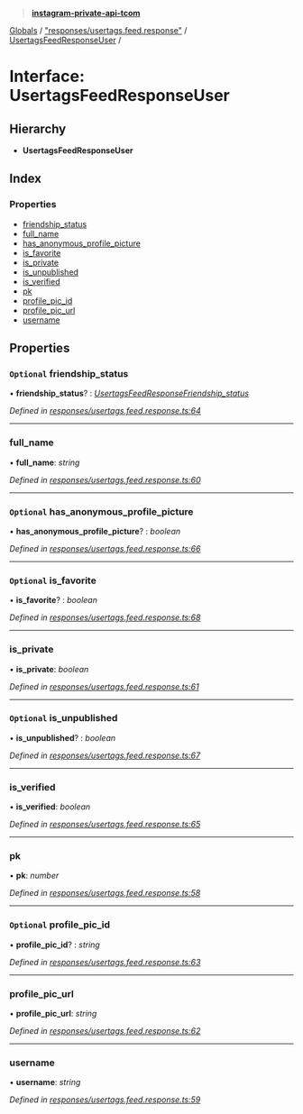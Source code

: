 > **[instagram-private-api-tcom](../README.md)**

[Globals](../README.md) / ["responses/usertags.feed.response"](../modules/_responses_usertags_feed_response_.md) / [UsertagsFeedResponseUser](_responses_usertags_feed_response_.usertagsfeedresponseuser.md) /

# Interface: UsertagsFeedResponseUser

## Hierarchy

* **UsertagsFeedResponseUser**

## Index

### Properties

* [friendship_status](_responses_usertags_feed_response_.usertagsfeedresponseuser.md#optional-friendship_status)
* [full_name](_responses_usertags_feed_response_.usertagsfeedresponseuser.md#full_name)
* [has_anonymous_profile_picture](_responses_usertags_feed_response_.usertagsfeedresponseuser.md#optional-has_anonymous_profile_picture)
* [is_favorite](_responses_usertags_feed_response_.usertagsfeedresponseuser.md#optional-is_favorite)
* [is_private](_responses_usertags_feed_response_.usertagsfeedresponseuser.md#is_private)
* [is_unpublished](_responses_usertags_feed_response_.usertagsfeedresponseuser.md#optional-is_unpublished)
* [is_verified](_responses_usertags_feed_response_.usertagsfeedresponseuser.md#is_verified)
* [pk](_responses_usertags_feed_response_.usertagsfeedresponseuser.md#pk)
* [profile_pic_id](_responses_usertags_feed_response_.usertagsfeedresponseuser.md#optional-profile_pic_id)
* [profile_pic_url](_responses_usertags_feed_response_.usertagsfeedresponseuser.md#profile_pic_url)
* [username](_responses_usertags_feed_response_.usertagsfeedresponseuser.md#username)

## Properties

### `Optional` friendship_status

• **friendship_status**? : *[UsertagsFeedResponseFriendship_status](_responses_usertags_feed_response_.usertagsfeedresponsefriendship_status.md)*

*Defined in [responses/usertags.feed.response.ts:64](https://github.com/cuonglnhust/instagram-private-api-tcom/blob/3e16058/src/responses/usertags.feed.response.ts#L64)*

___

###  full_name

• **full_name**: *string*

*Defined in [responses/usertags.feed.response.ts:60](https://github.com/cuonglnhust/instagram-private-api-tcom/blob/3e16058/src/responses/usertags.feed.response.ts#L60)*

___

### `Optional` has_anonymous_profile_picture

• **has_anonymous_profile_picture**? : *boolean*

*Defined in [responses/usertags.feed.response.ts:66](https://github.com/cuonglnhust/instagram-private-api-tcom/blob/3e16058/src/responses/usertags.feed.response.ts#L66)*

___

### `Optional` is_favorite

• **is_favorite**? : *boolean*

*Defined in [responses/usertags.feed.response.ts:68](https://github.com/cuonglnhust/instagram-private-api-tcom/blob/3e16058/src/responses/usertags.feed.response.ts#L68)*

___

###  is_private

• **is_private**: *boolean*

*Defined in [responses/usertags.feed.response.ts:61](https://github.com/cuonglnhust/instagram-private-api-tcom/blob/3e16058/src/responses/usertags.feed.response.ts#L61)*

___

### `Optional` is_unpublished

• **is_unpublished**? : *boolean*

*Defined in [responses/usertags.feed.response.ts:67](https://github.com/cuonglnhust/instagram-private-api-tcom/blob/3e16058/src/responses/usertags.feed.response.ts#L67)*

___

###  is_verified

• **is_verified**: *boolean*

*Defined in [responses/usertags.feed.response.ts:65](https://github.com/cuonglnhust/instagram-private-api-tcom/blob/3e16058/src/responses/usertags.feed.response.ts#L65)*

___

###  pk

• **pk**: *number*

*Defined in [responses/usertags.feed.response.ts:58](https://github.com/cuonglnhust/instagram-private-api-tcom/blob/3e16058/src/responses/usertags.feed.response.ts#L58)*

___

### `Optional` profile_pic_id

• **profile_pic_id**? : *string*

*Defined in [responses/usertags.feed.response.ts:63](https://github.com/cuonglnhust/instagram-private-api-tcom/blob/3e16058/src/responses/usertags.feed.response.ts#L63)*

___

###  profile_pic_url

• **profile_pic_url**: *string*

*Defined in [responses/usertags.feed.response.ts:62](https://github.com/cuonglnhust/instagram-private-api-tcom/blob/3e16058/src/responses/usertags.feed.response.ts#L62)*

___

###  username

• **username**: *string*

*Defined in [responses/usertags.feed.response.ts:59](https://github.com/cuonglnhust/instagram-private-api-tcom/blob/3e16058/src/responses/usertags.feed.response.ts#L59)*